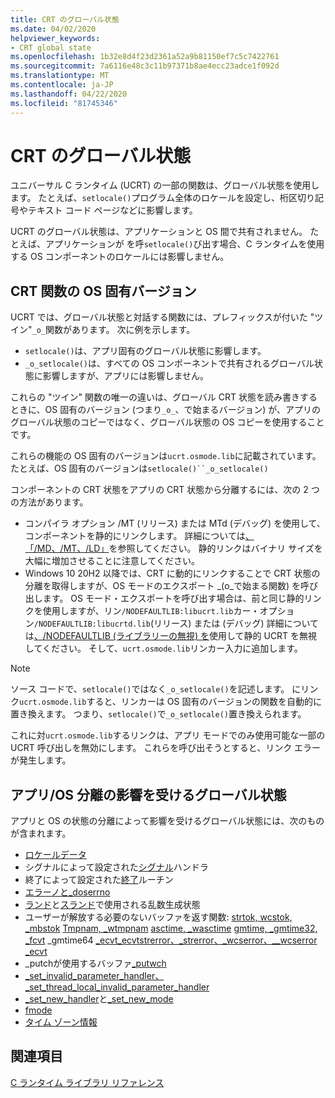 ```yaml
---
title: CRT のグローバル状態
ms.date: 04/02/2020
helpviewer_keywords:
- CRT global state
ms.openlocfilehash: 1b32e8d4f23d2361a52a9b81150ef7c5c7422761
ms.sourcegitcommit: 7a6116e48c3c11b97371b8ae4ecc23adce1f092d
ms.translationtype: MT
ms.contentlocale: ja-JP
ms.lasthandoff: 04/22/2020
ms.locfileid: "81745346"
---
```

# <a name="global-state-in-the-crt"></a>CRT のグローバル状態

ユニバーサル C ランタイム (UCRT) の一部の関数は、グローバル状態を使用します。 たとえば、`setlocale()`プログラム全体のロケールを設定し、桁区切り記号やテキスト コード ページなどに影響します。

UCRT のグローバル状態は、アプリケーションと OS 間で共有されません。 たとえば、アプリケーションが を呼`setlocale()`び出す場合、C ランタイムを使用する OS コンポーネントのロケールには影響しません。

## <a name="os-specific-versions-of-crt-functions"></a>CRT 関数の OS 固有バージョン

UCRT では、グローバル状態と対話する関数には、プレフィックスが付いた "ツイン"`_o_`関数があります。 次に例を示します。

- `setlocale()`は、アプリ固有のグローバル状態に影響します。
- `_o_setlocale()`は、すべての OS コンポーネントで共有されるグローバル状態に影響しますが、アプリには影響しません。

これらの "ツイン" 関数の唯一の違いは、グローバル CRT 状態を読み書きするときに、OS 固有のバージョン (つまり`_o_`、で始まるバージョン) が、アプリのグローバル状態のコピーではなく、グローバル状態の OS コピーを使用することです。

これらの機能の OS 固有のバージョンは`ucrt.osmode.lib`に記載されています。 たとえば、OS 固有のバージョンは`setlocale()``_o_setlocale()`

コンポーネントの CRT 状態をアプリの CRT 状態から分離するには、次の 2 つの方法があります。

- コンパイラ オプション /MT (リリース) または MTd (デバッグ) を使用して、コンポーネントを静的にリンクします。 詳細については[、「/MD、/MT、/LD」](https://docs.microsoft.com/cpp/build/reference/md-mt-ld-use-run-time-library?view=vs-2019)を参照してください。 静的リンクはバイナリ サイズを大幅に増加させることに注意してください。
- Windows 10 20H2 以降では、CRT に動的にリンクすることで CRT 状態の分離を取得しますが、OS モードのエクスポート _(o_で始まる関数) を呼び出します。 OS モード・エクスポートを呼び出す場合は、前と同じ静的リンクを使用しますが、リン`/NODEFAULTLIB:libucrt.lib`カー・オプション`/NODEFAULTLIB:libucrtd.lib`(リリース) または (デバッグ) 詳細については[、/NODEFAULTLIB (ライブラリーの無視) を](https://docs.microsoft.com/cpp/build/reference/nodefaultlib-ignore-libraries?view=vs-2019)使用して静的 UCRT を無視してください。 そして、`ucrt.osmode.lib`リンカー入力に追加します。

> [!Note]
> ソース コードで、`setlocale()`ではなく`_o_setlocale()`を記述します。 にリンク`ucrt.osmode.lib`すると、リンカーは OS 固有のバージョンの関数を自動的に置き換えます。 つまり、`setlocale()`で`_o_setlocale()`置き換えられます。

これに対`ucrt.osmode.lib`するリンクは、アプリ モードでのみ使用可能な一部の UCRT 呼び出しを無効にします。 これらを呼び出そうとすると、リンク エラーが発生します。

## <a name="global-state-affected-by-appos-separation"></a>アプリ/OS 分離の影響を受けるグローバル状態

アプリと OS の状態の分離によって影響を受けるグローバル状態には、次のものが含まれます。

- [ロケールデータ](locale.md)
- シグナルによって設定された[シグナル](reference/signal.md)ハンドラ
- 終了によって設定された[終了](reference/set-terminate-crt.md)ルーチン
- [エラーノと_doserrno](errno-doserrno-sys-errlist-and-sys-nerr.md)
- [ランド](reference/rand.md)と[スランド](reference/srand.md)で使用される乱数生成状態
- ユーザーが解放する必要のないバッファを返す関数: [strtok, wcstok, _mbstok](reference/strtok-strtok-l-wcstok-wcstok-l-mbstok-mbstok-l.md) [Tmpnam, _wtmpnam](reference/tempnam-wtempnam-tmpnam-wtmpnam.md) [asctime, _wasctime](reference/asctime-wasctime.md) [gmtime, _gmtime32,](reference/gmtime-gmtime32-gmtime64.md) [_fcvt](reference/fcvt.md) _gmtime64 [_ecvt_ecvtstrerror、_strerror、_wcserror、__wcserror](reference/strerror-strerror-wcserror-wcserror.md) [_ecvt](reference/ecvt.md)
- _putchが使用するバッファ[_putwch](reference/putch-putwch.md)
- [_set_invalid_parameter_handler、_set_thread_local_invalid_parameter_handler](reference/set-invalid-parameter-handler-set-thread-local-invalid-parameter-handler.md)
- [_set_new_handler](reference/set-new-handler.md)と[_set_new_mode](reference/set-new-mode.md)
- [fmode](text-and-binary-mode-file-i-o.md)
- [タイム ゾーン情報](time-management.md)

## <a name="see-also"></a>関連項目

[C ランタイム ライブラリ リファレンス](c-run-time-library-reference.md)

